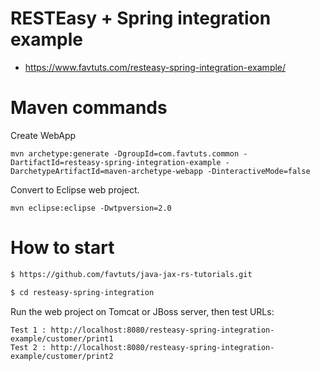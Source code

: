 # RESTEasy + Spring integration example

* https://www.favtuts.com/resteasy-spring-integration-example/

# Maven commands

Create WebApp
```
mvn archetype:generate -DgroupId=com.favtuts.common -DartifactId=resteasy-spring-integration-example -DarchetypeArtifactId=maven-archetype-webapp -DinteractiveMode=false
```

Convert to Eclipse web project.
```
mvn eclipse:eclipse -Dwtpversion=2.0
```

# How to start

```bash
$ https://github.com/favtuts/java-jax-rs-tutorials.git

$ cd resteasy-spring-integration
```

Run the web project on Tomcat or JBoss server, then test URLs:
```
Test 1 : http://localhost:8080/resteasy-spring-integration-example/customer/print1
Test 2 : http://localhost:8080/resteasy-spring-integration-example/customer/print2
```
